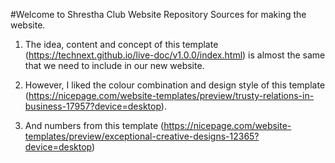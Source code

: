 #Welcome to Shrestha Club Website Repository
Sources for making the website.

1. The idea, content and concept of this template (https://technext.github.io/live-doc/v1.0.0/index.html) is almost the same that we need to include in our new website.

2. However, I liked the colour combination and design style of this template (https://nicepage.com/website-templates/preview/trusty-relations-in-business-17957?device=desktop).

3. And numbers from this template (https://nicepage.com/website-templates/preview/exceptional-creative-designs-12365?device=desktop)
